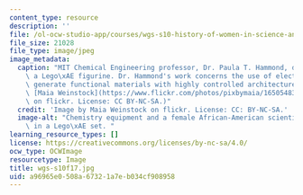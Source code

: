 ```yaml
---
content_type: resource
description: ''
file: /ol-ocw-studio-app/courses/wgs-s10-history-of-women-in-science-and-engineering-fall-2017/a96965e0508a67321a7eb034cf908958_wgs-s10f17.jpg
file_size: 21028
file_type: image/jpeg
image_metadata:
  caption: "MIT Chemical Engineering professor, Dr. Paula T. Hammond, depicted as\
    \ a Lego\xAE figurine. Dr. Hammond's work concerns the use of electrostatics to\
    \ generate functional materials with highly controlled architecture. (Image by\
    \ [Maia Weinstock](https://www.flickr.com/photos/pixbymaia/16505483066/in/photolist-zf5v9m-r9wV5f-ykuxM4-yZKNmU-Cua95L)\
    \ on flickr. License: CC BY-NC-SA.)"
  credit: 'Image by Maia Weinstock on flickr. License: CC: BY-NC-SA.'
  image-alt: "Chemistry equipment and a female African-American scientist are depicted\
    \ in a Lego\xAE set. "
learning_resource_types: []
license: https://creativecommons.org/licenses/by-nc-sa/4.0/
ocw_type: OCWImage
resourcetype: Image
title: wgs-s10f17.jpg
uid: a96965e0-508a-6732-1a7e-b034cf908958
---
```

